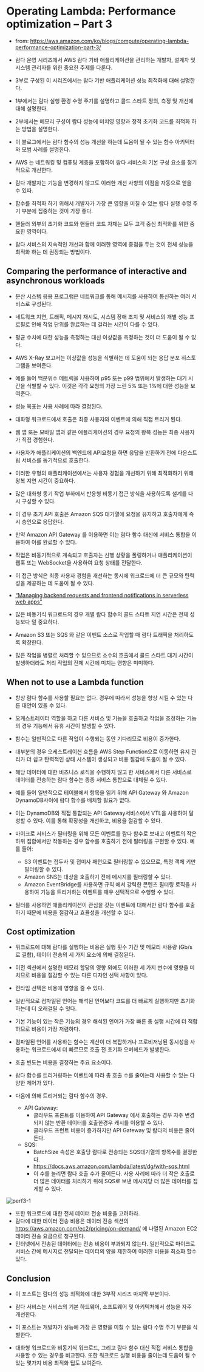 # Operating Lambda: Performance optimization – Part 3

- from: https://aws.amazon.com/ko/blogs/compute/operating-lambda-performance-optimization-part-3/

- 람다 운영 시리즈에서 AWS 람다 기바 애플리케이션을 관리하는 개발자, 설계자 및 시스템 관리자를 위한 중요한 주제를 다룬다. 
- 3부로 구성된 이 시리즈에서는 람다 기반 애플리케이션 성능 최적화에 대해 설명한다. 

- 1부에서는 람다 실행 환경 수명 주기를 설명하고 콜드 스타트 정의, 측정 및 개선에 대해 설명한다. 
- 2부에서는 메모리 구성이 람다 성능에 미치영 영향과 정적 초기화 코드를 최적화 하는 방법을 설명한다. 
- 이 블로그에서는 람다 함수의 성능 개선을 하는데 도움이 될 수 있는 함수 아키텍터와 모범 사례를 설명한다. 

- AWS 는 네트워킹 및 컴퓨팅 계층을 포함하여 람다 서비스의 기본 구성 요소를 정기적으로 개선한다. 
- 람다 개발자는 기능을 변경하지 않고도 이러한 개선 사항의 이점을 자동으로 얻을 수 있따. 

- 함수를 최적화 하기 위해서 개발자가 가장 큰 영향을 미칠 수 있는 람다 실행 수명 주기 부분에 집중하는 것이 가장 좋다. 
- 핸들러 외부의 초기화 코드와 핸들러 코드 자체는 모두 고객 중심 최적화를 위한 중요한 영역이다. 
- 람다 서비스의 지속적인 개선과 함께 이러한 영역에 중점을 두는 것이 전체 성능을 최적화 하는 데 권장되는 방법이다. 

## Comparing the performance of interactive and asynchronous workloads

- 분산 시스템 응용 프로그램은 네트워크를 통해 메시지를 사용하여 통신하는 여러 서비스로 구성된다. 
- 네트워크 지연, 트래픽, 메시지 재시도, 시스템 장애 조치 및 서비스의 개별 성능 프로필로 인해 작업 단위를 완료하는 데 걸리는 시간이 다를 수 있다. 

- 평균 수치에 대한 성능을 측정하는 대신 이상값을 측정하는 것이 더 도움이 될 수 있다. 
- AWS X-Ray 보고서는 이상값을 성능을 식별하는 데 도움이 되는 응답 분포 히스토그램을 보여준다. 
- 예를 들어 백분위수 메트릭을 사용하여 p95 또는 p99 범위에서 발생하는 대기 시간을 식별할 수 있다. 이것은 각각 요청의 가장 느린 5% 또는 1%에 대한 성능을 보여준다. 

- 성능 목표는 사용 사례에 따라 결정된다. 
- 대화형 워크로드에서 호출은 최종 사용자와 이벤트에 의해 직접 트리거 된다. 
- 웹 앱 또는 모바일 앱과 같은 애플리케이션의 경우 요청의 왕복 성능은 최종 사용자가 직접 경험한다. 
- 사용자가 애플리케이션의 백엔드에 API요청을 하면 응답을 반환하기 전에 다운스트림 서비스를 동기적으로 호출한다.
- 이러한 유형의 애플리케이션에서는 사용자 경험을 개선하기 위해 최적화하기 위해 왕복 지연 시간이 중요하다. 

- 많은 대화형 동기 작업 부하에서 반응형 비동기 접근 방식을 사용하도록 설계를 다시 구성할 수 있다. 
- 이 경우 초기 API 호출은 Amazon SQS 대기열에 요청을 유지하고 호출자에게 즉시 승인으로 응답한다. 

- 만약 Amazon API Gateway 를 이용하면 이는 람다 함수 대신에 서비스 통합을 이용하여 이를 완료할 수 있다. 
- 작업은 비동기적으로 계속되고 호출자는 신행 상황을 폴링하거나 애플리케이션이 웹훅 또는 WebSocket을 사용하여 요청 상태를 전달한다. 
- 이 접근 방식은 최종 사용자 경험을 개선하는 동시에 워크로드에 더 큰 규모와 탄력성을 제공하는 데 도움이 될 수 있다. 

- [“Managing backend requests and frontend notifications in serverless web apps”](https://aws.amazon.com/blogs/compute/managing-backend-requests-and-frontend-notifications-in-serverless-web-apps/)

- 많은 비동기식 워크로드의 경우 개별 람다 함수의 콜드 스타트 지연 시간은 전체 성능보다 덜 중요하다. 
- Amazon S3 또는 SQS 와 같은 이벤트 소스로 작업할 때 람다 트래픽을 처리하도록 확장한다. 
- 많은 작업을 병렬로 처리할 수 있으므로 소수의 호출에서 콜드 스타트 대기 시간이 발생하더라도 처리 작업의 전체 시간에 미치는 영향은 미미하다. 

## When not to use a Lambda function

- 항상 람다 함수를 사용할 필요는 없다. 경우에 따라서 성능을 향상 시킬 수 있는 다른 대안이 있을 수 있다. 

- 오케스트레이터 역할을 하고 다른 서비스 및 기능을 호출하고 작업을 조정하는 기능의 경우 기능에서 유휴 시간이 발생할 수 있다. 
- 함수는 일반적으로 다른 작업이 수행되는 동안 기다리므로 비용이 증가한다. 
- 대부분의 경우 오케스트레이션 흐름을 AWS Step Function으로 이동하면 유지 관리가 더 쉽고 탄력적인 상태 시스템이 생성되고 비용 절감에 도움이 될 수 있다. 

- 해당 데이터에 대한 비즈니스 로직을 수행하지 않고 한 서비스에서 다른 서비스로 데이터를 전송하는 람다 함수는 종종 서비스 통합으로 대체될 수 있다. 
- 예를 들어 일반적으로 테이블에서 항목을 읽기 위해 API Gateway 와 Amazon DynamoDB사이에 람다 함수를 배치할 필요가 없다. 
- 이는 DynamoDB와 직접 통합되는 API Gateway서비스에서 VTL을 사용하여 달성할 수 있다. 이를 통해 확장성을 개선하고, 비용을 절감할 수 있다. 

- 마이크로 서비스가 필터링을 위해 모든 이벤트를 람다 함수로 보내고 이벤트의 작은 하위 집합에서만 작동하는 경우 함수를 호출하기 전에 필터링을 구현할 수 있다. 예를 들어:
  - S3 이벤트는 접두사 및 접미사 패턴으로 필터링할 수 있으므로, 특정 객체 키만 필터링할 수 있다. 
  - Amazon SNS는 대상을 호출하기 전에 메시지를 필터링할 수 있다. 
  - Amazon EventBridge를 사용하면 규칙 에서 강력한 콘텐츠 필터링 로직을 사용하여 기능을 트리거하는 이벤트를 매우 선택적으로 수행할 수 있다.

- 필터를 사용하면 애플리케이션이 관심을 갖는 이벤트에 대해서만 람다 함수를 호출하기 때문에 비용을 절감하고 효율성을 개선할 수 있다. 

## Cost optimization

- 위크로드에 대해 람다를 실행하는 비용은 실행 횟수 기간 및 메모리 사용량 (Gb/s 로 결합), 데이터 전송의 세 가지 요소에 의해 결정된다. 
- 이전 섹션에서 설명한 메모리 할당의 영향 외에도 이러한 세 가지 변수에 영향을 미치므로 비용을 절감할 수 있는 다른 디자인 선택 사항이 있다. 

- 런타임 선택은 비용에 영향을 줄 수 있다. 
- 일반적으로 컴파일된 언어는 해석된 언어보다 코드를 더 빠르게 실행하지만 초기화 하는데 더 오래걸릴 수 잇다. 

- 기본 기능이 있는 작은 기능의 경우 해석된 언어가 가장 빠른 총 실행 시간에 더 적합하므로 비용이 가장 저렴하다. 

- 컴파일된 언어를 사용하는 함수는 계산이 더 복잡하거나 프로비저닝된 동시성을 사용하는 워크로드에서 더 빠르므로 호출 전 초기화 오버헤드가 발생한다. 

- 호출 빈도는 비용을 결정하는 주요 요소이다. 
- 람다 함수를 트리거링하는 이벤트에 따라 총 호출 수를 줄이는데 사용할 수 있는 다양한 제어가 있다. 
- 다음에 의해 트리거되는 람다 함수의 경우. 
  - API Gateway:
    - 클라우드 프론트를 이용하여 API Gateway 에서 호출하는 경우 자주 변경되지 않는 반환 데이터를 호출한경우 캐시를 이용할 수 있다. 
    - 클라우드 프런트 비용이 증가하지만 API Gateway 및 람다의 비용은 줄어든다. 
  - SQS: 
    - BatchSize 속성은 호출당 람다로 전송되는 SQS대기열의 항목수를 결정한다. 
    - https://docs.aws.amazon.com/lambda/latest/dg/with-sqs.html
    - 이 수를 늘리면 람다 호출 수가 줄어든다. 사용 사례에 따라 더 작은 호출로 더 많은 데이터를 처리하기 위해 SQS로 보낸 메시지당 더 많은 데이터를 집게할 수 있다. 

![perf3-1](imgs/perf3-1.png)

- 또한 워크로드에 대한 전체 데이터 전송 비용을 고려하라. 
- 람다에 대한 데이터 전송 비용은 데이터 전송 섹션의 https://aws.amazon.com/ec2/pricing/on-demand/ 에 나열된 Amazon EC2 데이터 전송 요금으로 청구된다. 
- 인터넷에서 전송된 데이터에는 전송 비용이 부과되지 않는다. 일반적으로 마이크로서비스 간에 메시지로 전달되는 데이터의 양을 제한하여 이러한 비용을 최소화 할수 있다. 

## Conclusion

- 이 포스트는 람다의 성능 최적화에 대한 3부작 시리즈 마지막 부분이다. 
- 람다 서비스는 서비스의 기본 하드웨어, 소프트웨어 및 아키텍처에서 성능을 자주 개선한다. 
- 이 포스트는 개발자가 성능에 가장 큰 영향을 미칠 수 있는 람다 수명 주기 부분을 식별한다. 

- 대화형 워크로드와 비동기식 워크로드, 그리고 람다 함수 대신 직접 서비스 통합을 사용할 수 있는 경우를 비교한다. 또한 워크로드 실행 비용을 줄이는데 도움이 될 수 있는 몇가지 비용 최적화 팁도 보여준다. 

